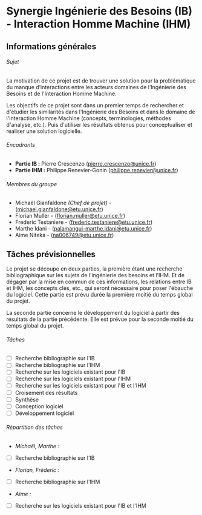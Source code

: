 # Synergie Ingénierie des Besoins (IB) - Interaction Homme Machine (IHM)

## Informations générales

###### Sujet

La motivation de ce projet est de trouver une solution pour la problématique du manque d’interactions entre les acteurs domaines de l’Ingénierie des Besoins et de l'Interaction Homme Machine. 

Les objectifs de ce projet sont dans un premier temps de rechercher et d'étudier les similarités 
dans l'Ingénierie des Besoins et dans le domaine de l'Interaction Homme Machine (concepts, terminologies, méthodes d'analyse, etc.). Puis d'utiliser les résultats obtenus pour conceptualiser et réaliser une solution logicielle.    

###### Encadrants

- **Partie IB :** Pierre Crescenzo (pierre.crescenzo@unice.fr)
- **Partie IHM :** Philippe Renevier-Gonin (philippe.renevier@unice.fr)

###### Membres du groupe

- Michaël Gianfaldone *(Chef de projet)* - (michael.gianfaldone@etu.unice.fr) 
- Florian Muller - (florian.muller@etu.unice.fr)
- Frederic Testaniere - (frederic.testaniere@etu.unice.fr)
- Marthe Idani - (palamangui-marthe.idani@etu.unice.fr)
- Aime Niteka - (na006749@etu.unice.fr)

## Tâches prévisionnelles

Le projet se découpe en deux parties, la première étant une recherche bibliographique sur les sujets de l'ingénierie des besoins et l'IHM. Et de dégager par la mise en commun de ces informations, les relations entre IB et IHM, les concepts clés, etc., qui seront nécessaire pour poser l'ébauche du logiciel. Cette partie est prévu durée la première moitié du temps global du projet.

La seconde partie concerne le développement du logiciel à partir des résultats de la partie précédente. Elle est prévue pour la seconde moitié du temps global du projet.


###### Tâches
- [ ] Recherche bibliographie sur l'IB
- [ ] Recherche bibliographie sur l'IHM
- [ ] Recherche sur les logiciels existant pour l'IB
- [ ] Recherche sur les logiciels existant pour l'IHM
- [ ] Recherche sur les logiciels existant pour l'IB et l'IHM
- [ ] Croisement des résultats
- [ ] Synthèse
- [ ] Conception logiciel
- [ ] Développement logiciel

###### Répartition des tâches


+ *Michaël, Marthe :*
- [ ] Recherche bibliographie sur l'IB

+ *Florian, Fréderic :*
- [ ] Recherche bibliographie sur l'IHM

+ *Aime :*
- [ ] Recherche sur les logiciels existant pour l'IB et l'IHM


